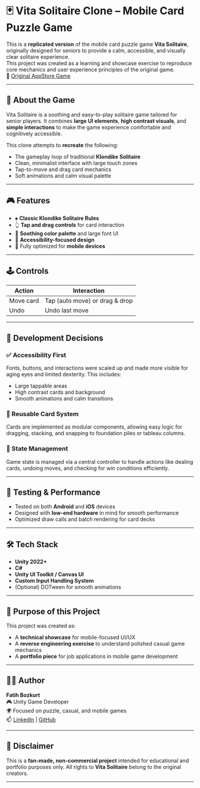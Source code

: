 # 🃏 Vita Solitaire Clone – Mobile Card Puzzle Game

This is a **replicated version** of the mobile card puzzle game **Vita Solitaire**, originally designed for seniors to provide a calm, accessible, and visually clear solitaire experience.  
This project was created as a learning and showcase exercise to reproduce core mechanics and user experience principles of the original game.  
📱 [Original AppStore Game](https://apps.apple.com/us/app/vita-solitaire-for-seniors/id6446669987)

---

## 📌 About the Game

Vita Solitaire is a soothing and easy-to-play solitaire game tailored for senior players. It combines **large UI elements**, **high contrast visuals**, and **simple interactions** to make the game experience comfortable and cognitively accessible.

This clone attempts to **recreate** the following:

- The gameplay loop of traditional **Klondike Solitaire**
- Clean, minimalist interface with large touch zones
- Tap-to-move and drag card mechanics
- Soft animations and calm visual palette

---

## 🎮 Features

- ♠️ **Classic Klondike Solitaire Rules**
- 👆 **Tap and drag controls** for card interaction
- 🌙 **Soothing color palette** and large font UI
- 🧓 **Accessibility-focused design**
- 📱 Fully optimized for **mobile devices**

---

## 🕹️ Controls

| Action                  | Interaction                            |
|------------------------|----------------------------------------|
| Move card              | Tap (auto move) or drag & drop         |
| Undo                   | Undo last move                         |

---

## 🧠 Development Decisions

### ✅ Accessibility First  
Fonts, buttons, and interactions were scaled up and made more visible for aging eyes and limited dexterity. This includes:
- Large tappable areas  
- High contrast cards and background  
- Smooth animations and calm transitions  

### 🔁 Reusable Card System  
Cards are implemented as modular components, allowing easy logic for dragging, stacking, and snapping to foundation piles or tableau columns.

### 🧩 State Management  
Game state is managed via a central controller to handle actions like dealing cards, undoing moves, and checking for win conditions efficiently.

---

## 🧪 Testing & Performance

- Tested on both **Android** and **iOS** devices
- Designed with **low-end hardware** in mind for smooth performance
- Optimized draw calls and batch rendering for card decks

---

## 🛠️ Tech Stack

- **Unity 2022+**
- **C#**
- **Unity UI Toolkit / Canvas UI**
- **Custom Input Handling System**
- (Optional) DOTween for smooth animations

---

## 🎯 Purpose of this Project

This project was created as:
- A **technical showcase** for mobile-focused UI/UX
- A **reverse engineering exercise** to understand polished casual game mechanics
- A **portfolio piece** for job applications in mobile game development

---

## 🙋‍♂️ Author

**Fatih Bozkurt**  
🎮 Unity Game Developer  
🌍 Focused on puzzle, casual, and mobile games  
📫 [LinkedIn](https://www.linkedin.com/in/fatih-bozkurt-9bb915212) | [GitHub](https://github.com/fatihhbozkurtt)

---

## 📌 Disclaimer

This is a **fan-made, non-commercial project** intended for educational and portfolio purposes only. All rights to **Vita Solitaire** belong to the original creators.

---
